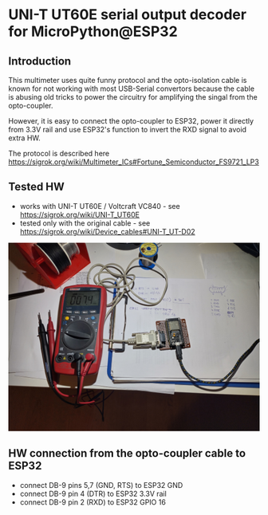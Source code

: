 # UNI-T UT60E serial output decoder for MicroPython@ESP32

## Introduction

This multimeter uses quite funny protocol and the opto-isolation cable is known
for not working with most USB-Serial convertors because the cable is abusing old
tricks to power the circuitry for amplifying the singal from the opto-coupler.

However, it is easy to connect the opto-coupler to ESP32, power it directly from
3.3V rail and use ESP32's function to invert the RXD signal to avoid extra HW.

The protocol is described here https://sigrok.org/wiki/Multimeter_ICs#Fortune_Semiconductor_FS9721_LP3

## Tested HW

* works with UNI-T UT60E / Voltcraft VC840 - see https://sigrok.org/wiki/UNI-T_UT60E
* tested only with the original cable - see https://sigrok.org/wiki/Device_cables#UNI-T_UT-D02

![Multimater with the cable](multimeter_with_cable.jpg)

## HW connection from the opto-coupler cable to ESP32

* connect DB-9 pins 5,7 (GND, RTS) to ESP32 GND
* connect DB-9 pin 4 (DTR) to ESP32 3.3V rail
* connect DB-9 pin 2 (RXD) to ESP32 GPIO 16
